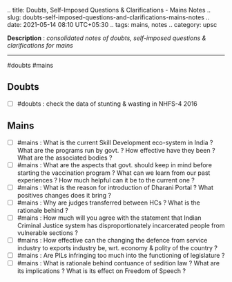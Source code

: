 .. title: Doubts, Self-Imposed Questions & Clarifications - Mains Notes
.. slug: doubts-self-imposed-questions-and-clarifications-mains-notes
.. date: 2021-05-14 08:10 UTC+05:30
.. tags: mains, notes
.. category: upsc

**Description** : *consolidated notes of doubts, self-imposed questions & clarifications for mains*

***
<!-- TEASER_END -->

#doubts #mains 

## Doubts
- [ ]  #doubts : check the data of stunting & wasting in NHFS-4 2016

## Mains
- [ ] #mains : What is the current Skill Development eco-system in India ? What are the programs run by govt. ? How effective have they been ? What are the associated bodies ? 
- [ ] #mains : What are the aspects that govt. should keep in mind before starting the vaccination program ? What can we learn from our past experiences ? How much helpful can it be to the current one ? 
- [ ] #mains : What is the reason for introduction of Dharani Portal ? What positives changes does it bring ? 
- [ ] #mains : Why are judges transferred between HCs ? What is the rationale behind ? 
- [ ] #mains : How much will you agree with the statement that Indian Criminal Justice system has disproportionately incarcerated people from vulnerable sections ? 
- [ ] #mains : How effective can the changing the defence from service industry to exports industry be, wrt. economy & polity of the country ?
- [ ] #mains : Are PILs infringing too much into the functioning of legislature ?
- [ ] #mains : What is rationale behind contuance of sedition law ? What are its implications ? What is its effect on Freedom of Speech ? 
